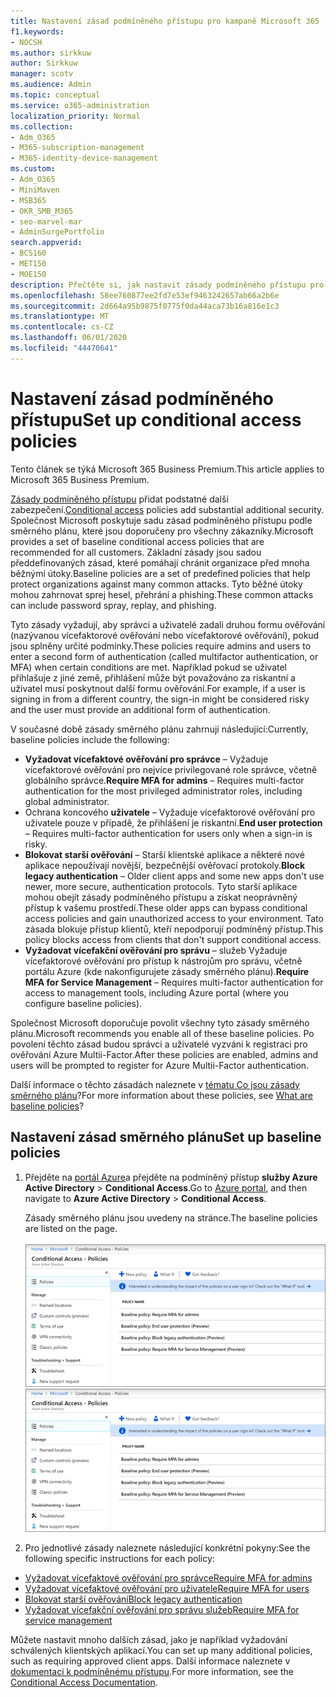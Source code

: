 ```yaml
---
title: Nastavení zásad podmíněného přístupu pro kampaně Microsoft 365
f1.keywords:
- NOCSH
ms.author: sirkkuw
author: Sirkkuw
manager: scotv
ms.audience: Admin
ms.topic: conceptual
ms.service: o365-administration
localization_priority: Normal
ms.collection:
- Adm_O365
- M365-subscription-management
- M365-identity-device-management
ms.custom:
- Adm_O365
- MiniMaven
- MSB365
- OKR_SMB_M365
- seo-marvel-mar
- AdminSurgePortfolio
search.appverid:
- BCS160
- MET150
- MOE150
description: Přečtěte si, jak nastavit zásady podmíněného přístupu pro kampaně Microsoft 365, abyste přidali podstatné dodatečné zabezpečení.
ms.openlocfilehash: 58ee760877ee2fd7e53ef9463242657ab66a2b6e
ms.sourcegitcommit: 2d664a95b9875f0775f0da44aca73b16a816e1c3
ms.translationtype: MT
ms.contentlocale: cs-CZ
ms.lasthandoff: 06/01/2020
ms.locfileid: "44470641"
---
```

# <a name="set-up-conditional-access-policies"></a><span data-ttu-id="491ba-103">Nastavení zásad podmíněného přístupu</span><span class="sxs-lookup"><span data-stu-id="491ba-103">Set up conditional access policies</span></span>

<span data-ttu-id="491ba-104">Tento článek se týká Microsoft 365 Business Premium.</span><span class="sxs-lookup"><span data-stu-id="491ba-104">This article applies to Microsoft 365 Business Premium.</span></span>

<span data-ttu-id="491ba-105">[Zásady podmíněného přístupu](https://docs.microsoft.com/azure/active-directory/conditional-access/overview) přidat podstatné další zabezpečení.</span><span class="sxs-lookup"><span data-stu-id="491ba-105">[Conditional access](https://docs.microsoft.com/azure/active-directory/conditional-access/overview) policies add substantial additional security.</span></span> <span data-ttu-id="491ba-106">Společnost Microsoft poskytuje sadu zásad podmíněného přístupu podle směrného plánu, které jsou doporučeny pro všechny zákazníky.</span><span class="sxs-lookup"><span data-stu-id="491ba-106">Microsoft provides a set of baseline conditional access policies that are recommended for all customers.</span></span> <span data-ttu-id="491ba-107">Základní zásady jsou sadou předdefinovaných zásad, které pomáhají chránit organizace před mnoha běžnými útoky.</span><span class="sxs-lookup"><span data-stu-id="491ba-107">Baseline policies are a set of predefined policies that help protect organizations against many common attacks.</span></span> <span data-ttu-id="491ba-108">Tyto běžné útoky mohou zahrnovat sprej hesel, přehrání a phishing.</span><span class="sxs-lookup"><span data-stu-id="491ba-108">These common attacks can include password spray, replay, and phishing.</span></span>

<span data-ttu-id="491ba-109">Tyto zásady vyžadují, aby správci a uživatelé zadali druhou formu ověřování (nazývanou vícefaktorové ověřování nebo vícefaktorové ověřování), pokud jsou splněny určité podmínky.</span><span class="sxs-lookup"><span data-stu-id="491ba-109">These policies require admins and users to enter a second form of authentication (called multifactor authentication, or MFA) when certain conditions are met.</span></span> <span data-ttu-id="491ba-110">Například pokud se uživatel přihlašuje z jiné země, přihlášení může být považováno za riskantní a uživatel musí poskytnout další formu ověřování.</span><span class="sxs-lookup"><span data-stu-id="491ba-110">For example, if a user is signing in from a different country, the sign-in might be considered risky and the user must provide an additional form of authentication.</span></span> 

<span data-ttu-id="491ba-111">V současné době zásady směrného plánu zahrnují následující:</span><span class="sxs-lookup"><span data-stu-id="491ba-111">Currently, baseline policies include the following:</span></span>
- <span data-ttu-id="491ba-112">**Vyžadovat vícefaktové ověřování pro správce** &ndash; Vyžaduje vícefaktorové ověřování pro nejvíce privilegované role správce, včetně globálního správce.</span><span class="sxs-lookup"><span data-stu-id="491ba-112">**Require MFA for admins** &ndash; Requires multi-factor authentication for the most privileged administrator roles, including global administrator.</span></span>
- <span data-ttu-id="491ba-113">Ochrana koncového **uživatele** &ndash; Vyžaduje vícefaktorové ověřování pro uživatele pouze v případě, že přihlášení je riskantní.</span><span class="sxs-lookup"><span data-stu-id="491ba-113">**End user protection** &ndash; Requires multi-factor authentication for users only when a sign-in is risky.</span></span> 
- <span data-ttu-id="491ba-114">**Blokovat starší ověřování** &ndash; Starší klientské aplikace a některé nové aplikace nepoužívají novější, bezpečnější ověřovací protokoly.</span><span class="sxs-lookup"><span data-stu-id="491ba-114">**Block legacy authentication** &ndash; Older client apps and some new apps don't use newer, more secure, authentication protocols.</span></span> <span data-ttu-id="491ba-115">Tyto starší aplikace mohou obejít zásady podmíněného přístupu a získat neoprávněný přístup k vašemu prostředí.</span><span class="sxs-lookup"><span data-stu-id="491ba-115">These older apps can bypass conditional access policies and gain unauthorized access to your environment.</span></span> <span data-ttu-id="491ba-116">Tato zásada blokuje přístup klientů, kteří nepodporují podmíněný přístup.</span><span class="sxs-lookup"><span data-stu-id="491ba-116">This policy blocks access from clients that don't support conditional access.</span></span> 
- <span data-ttu-id="491ba-117">**Vyžadovat vícefakční ověřování pro správu** &ndash; služeb Vyžaduje vícefaktorové ověřování pro přístup k nástrojům pro správu, včetně portálu Azure (kde nakonfigurujete zásady směrného plánu).</span><span class="sxs-lookup"><span data-stu-id="491ba-117">**Require MFA for Service Management** &ndash; Requires multi-factor authentication for access to management tools, including Azure portal (where you configure baseline policies).</span></span> 

<span data-ttu-id="491ba-118">Společnost Microsoft doporučuje povolit všechny tyto zásady směrného plánu.</span><span class="sxs-lookup"><span data-stu-id="491ba-118">Microsoft recommends you enable all of these baseline policies.</span></span> <span data-ttu-id="491ba-119">Po povolení těchto zásad budou správci a uživatelé vyzváni k registraci pro ověřování Azure Multii-Factor.</span><span class="sxs-lookup"><span data-stu-id="491ba-119">After these policies are enabled, admins and users will be prompted to register for Azure Multii-Factor authentication.</span></span>

<span data-ttu-id="491ba-120">Další informace o těchto zásadách naleznete v [tématu Co jsou zásady směrného plánu](https://docs.microsoft.com/azure/active-directory/conditional-access/concept-baseline-protection)?</span><span class="sxs-lookup"><span data-stu-id="491ba-120">For more information about these policies, see [What are baseline policies](https://docs.microsoft.com/azure/active-directory/conditional-access/concept-baseline-protection)?</span></span>


## <a name="set-up-baseline-policies"></a><span data-ttu-id="491ba-121">Nastavení zásad směrného plánu</span><span class="sxs-lookup"><span data-stu-id="491ba-121">Set up baseline policies</span></span>

1. <span data-ttu-id="491ba-122">Přejděte na [portál Azure](https://portal.azure.com)a přejděte na podmíněný přístup **služby Azure Active Directory** \> **Conditional Access**.</span><span class="sxs-lookup"><span data-stu-id="491ba-122">Go to [Azure portal](https://portal.azure.com), and then navigate to **Azure Active Directory** \> **Conditional Access**.</span></span>
    
    <span data-ttu-id="491ba-123">Zásady směrného plánu jsou uvedeny na stránce.</span><span class="sxs-lookup"><span data-stu-id="491ba-123">The baseline policies are listed on the page.</span></span> <br/> <br/>
    <span data-ttu-id="491ba-124">![Stránka, která obsahuje seznam zásad směrného plánu pro podmíněný přístup.](../media/baslinepolicies.png)</span><span class="sxs-lookup"><span data-stu-id="491ba-124">![Page that lists baseline policies for conditional access.](../media/baslinepolicies.png)</span></span>
1. <span data-ttu-id="491ba-125">Pro jednotlivé zásady naleznete následující konkrétní pokyny:</span><span class="sxs-lookup"><span data-stu-id="491ba-125">See the following specific instructions for each policy:</span></span>

  - [<span data-ttu-id="491ba-126">Vyžadovat vícefaktové ověřování pro správce</span><span class="sxs-lookup"><span data-stu-id="491ba-126">Require MFA for admins</span></span>](https://docs.microsoft.com/azure/active-directory/conditional-access/howto-baseline-protect-administrators)
- [<span data-ttu-id="491ba-127">Vyžadovat vícefaktové ověřování pro uživatele</span><span class="sxs-lookup"><span data-stu-id="491ba-127">Require MFA for users</span></span>](https://docs.microsoft.com/azure/active-directory/conditional-access/howto-baseline-protect-end-users)  
 - [<span data-ttu-id="491ba-128">Blokovat starší ověřování</span><span class="sxs-lookup"><span data-stu-id="491ba-128">Block legacy authentication</span></span>](https://docs.microsoft.com/azure/active-directory/conditional-access/howto-baseline-protect-legacy-auth)
  - [<span data-ttu-id="491ba-129">Vyžadovat vícefakční ověřování pro správu služeb</span><span class="sxs-lookup"><span data-stu-id="491ba-129">Require MFA for service management</span></span>](https://docs.microsoft.com/azure/active-directory/conditional-access/howto-baseline-protect-azure)

<span data-ttu-id="491ba-130">Můžete nastavit mnoho dalších zásad, jako je například vyžadování schválených klientských aplikací.</span><span class="sxs-lookup"><span data-stu-id="491ba-130">You can set up many additional policies, such as requiring approved client apps.</span></span> <span data-ttu-id="491ba-131">Další informace naleznete v [dokumentaci k podmíněnému přístupu](https://docs.microsoft.com/azure/active-directory/conditional-access/).</span><span class="sxs-lookup"><span data-stu-id="491ba-131">For more information, see the [Conditional Access Documentation](https://docs.microsoft.com/azure/active-directory/conditional-access/).</span></span>
